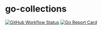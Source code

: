 # go-collections

[![GitHub Workflow Status](https://img.shields.io/github/workflow/status/cchalm/go-collections/Go)](https://github.com/cchalm/go-collections/actions/workflows/go.yml)
[![Go Report Card](https://goreportcard.com/badge/github.com/cchalm/go-collections)](https://goreportcard.com/report/github.com/cchalm/go-collections)
